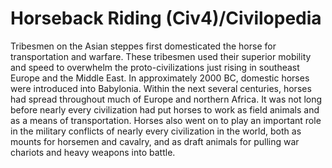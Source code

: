 # Horseback Riding (Civ4)/Civilopedia

Tribesmen on the Asian steppes first domesticated the horse for transportation and warfare. These tribesmen used their superior mobility and speed to overwhelm the proto-civilizations just rising in southeast Europe and the Middle East. In approximately 2000 BC, domestic horses were introduced into Babylonia. Within the next several centuries, horses had spread throughout much of Europe and northern Africa. It was not long before nearly every civilization had put horses to work as field animals and as a means of transportation. Horses also went on to play an important role in the military conflicts of nearly every civilization in the world, both as mounts for horsemen and cavalry, and as draft animals for pulling war chariots and heavy weapons into battle.